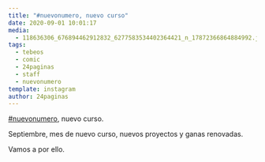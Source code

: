 ```yaml
---
title: "#nuevonumero, nuevo curso"
date: 2020-09-01 10:01:17
media: 
  - 118636306_676894462912832_6277583534402364421_n_17872366864884992.jpg
tags: 
  - tebeos
  - comic
  - 24paginas
  - staff
  - nuevonumero
template: instagram
author: 24paginas
---
```


[#nuevonumero](/tags/nuevonumero), nuevo curso.


Septiembre, mes de nuevo curso, nuevos proyectos y ganas renovadas.


Vamos a por ello.







